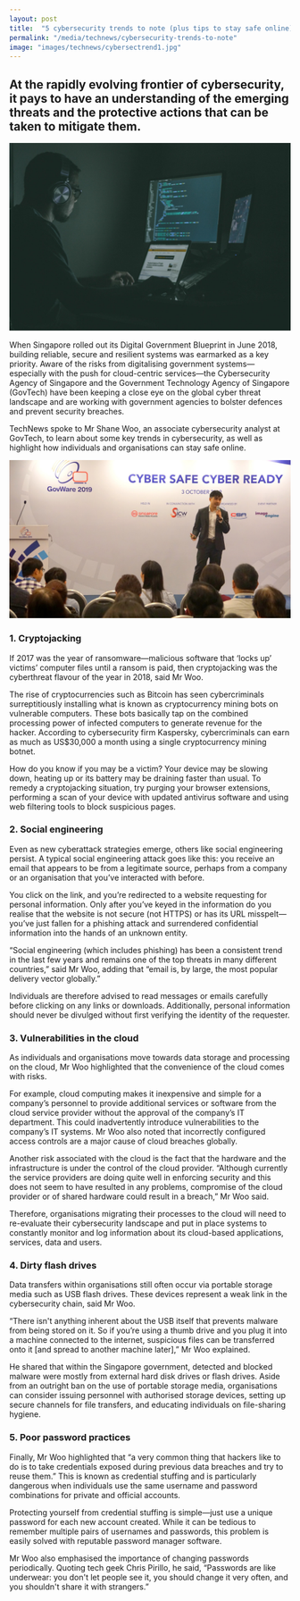 ```yaml
---
layout: post
title:  "5 cybersecurity trends to note (plus tips to stay safe online)"
permalink: "/media/technews/cybersecurity-trends-to-note"
image: "images/technews/cybersectrend1.jpg"
---
```


At the rapidly evolving frontier of cybersecurity, it pays to have an understanding of the emerging threats and the protective actions that can be taken to mitigate them.
---

![cybersec trend](/images/technews/cybersectrend1.jpg)

When Singapore rolled out its Digital Government Blueprint in June 2018, building reliable, secure and resilient systems was earmarked as a key priority. Aware of the risks from digitalising government systems—especially with the push for cloud-centric services—the Cybersecurity Agency of Singapore and the Government Technology Agency of Singapore (GovTech) have been keeping a close eye on the global cyber threat landscape and are working with government agencies to bolster defences and prevent security breaches.
 
TechNews spoke to Mr Shane Woo, an associate cybersecurity analyst at GovTech, to learn about some key trends in cybersecurity, as well as highlight how individuals and organisations can stay safe online. 

![cybersec trend](/images/technews/cybersectrend2.jpg)

### **1. Cryptojacking**

If 2017 was the year of ransomware—malicious software that ‘locks up’ victims’ computer files until a ransom is paid, then cryptojacking was the cyberthreat flavour of the year in 2018, said Mr Woo. 

The rise of cryptocurrencies such as Bitcoin has seen cybercriminals surreptitiously installing what is known as cryptocurrency mining bots on vulnerable computers. These bots basically tap on the combined processing power of infected computers to generate revenue for the hacker. According to cybersecurity firm Kaspersky, cybercriminals can earn as much as US$30,000 a month using a single cryptocurrency mining botnet.

How do you know if you may be a victim? Your device may be slowing down, heating up or its battery may be draining faster than usual. To remedy a cryptojacking situation, try purging your browser extensions, performing a scan of your device with updated antivirus software and using web filtering tools to block suspicious pages.

### **2. Social engineering**

Even as new cyberattack strategies emerge, others like social engineering persist. A typical social engineering attack goes like this: you receive an email that appears to be from a legitimate source, perhaps from a company or an organisation that you’ve interacted with before.

You click on the link, and you’re redirected to a website requesting for personal information. Only after you’ve keyed in the information do you realise that the website is not secure (not HTTPS) or has its URL misspelt—you’ve just fallen for a phishing attack and surrendered confidential information into the hands of an unknown entity.  

“Social engineering (which includes phishing) has been a consistent trend in the last few years and remains one of the top threats in many different countries,” said Mr Woo, adding that “email is, by large, the most popular delivery vector globally.”

Individuals are therefore advised to read messages or emails carefully before clicking on any links or downloads. Additionally, personal information should never be divulged without first verifying the identity of the requester.

### **3. Vulnerabilities in the cloud**

As individuals and organisations move towards data storage and processing on the cloud, Mr Woo highlighted that the convenience of the cloud comes with risks.

For example, cloud computing makes it inexpensive and simple for a company’s personnel to provide additional services or software from the cloud service provider without the approval of the company’s IT department. This could inadvertently introduce vulnerabilities to the company’s IT systems. Mr Woo also noted that incorrectly configured access controls are a major cause of cloud breaches globally.

Another risk associated with the cloud is the fact that the hardware and the infrastructure is under the control of the cloud provider. “Although currently the service providers are doing quite well in enforcing security and this does not seem to have resulted in any problems, compromise of the cloud provider or of shared hardware could result in a breach,” Mr Woo said. 

Therefore, organisations migrating their processes to the cloud will need to re-evaluate their cybersecurity landscape and put in place systems to constantly monitor and log information about its cloud-based applications, services, data and users. 
 
### **4. Dirty flash drives**

Data transfers within organisations still often occur via portable storage media such as USB flash drives. These devices represent a weak link in the cybersecurity chain, said Mr Woo.

“There isn't anything inherent about the USB itself that prevents malware from being stored on it. So if you’re using a thumb drive and you plug it into a machine connected to the internet, suspicious files can be transferred onto it [and spread to another machine later],” Mr Woo explained.

He shared that within the Singapore government, detected and blocked malware were mostly from external hard disk drives or flash drives. Aside from an outright ban on the use of portable storage media, organisations can consider issuing personnel with authorised storage devices, setting up secure channels for file transfers, and educating individuals on file-sharing hygiene.

### **5. Poor password practices**

Finally, Mr Woo highlighted that “a very common thing that hackers like to do is to take credentials exposed during previous data breaches and try to reuse them.” This is known as credential stuffing and is particularly dangerous when individuals use the same username and password combinations for private and official accounts. 

Protecting yourself from credential stuffing is simple—just use a unique password for each new account created. While it can be tedious to remember multiple pairs of usernames and passwords, this problem is easily solved with reputable password manager software.

Mr Woo also emphasised the importance of changing passwords periodically. Quoting tech geek Chris Pirillo, he said, “Passwords are like underwear: you don't let people see it, you should change it very often, and you shouldn't share it with strangers.”

